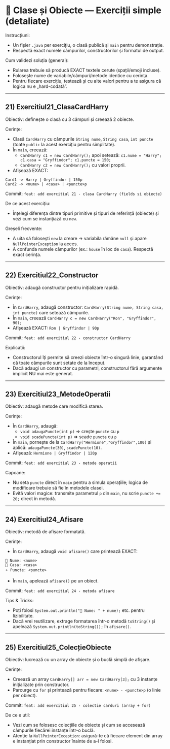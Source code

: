 # 🧪 Clase și Obiecte — Exerciții simple (detaliate)

Instrucțiuni:

- Un fișier `.java` per exercițiu, o clasă publică și `main` pentru demonstrație.
- Respectă exact numele câmpurilor, constructorilor și formatul de output.

Cum validezi soluția (general):

- Rularea trebuie să producă EXACT textele cerute (spații/emoji incluse).
- Folosește nume de variabile/câmpuri/metode identice cu cerința.
- Pentru fiecare exercițiu, testează și cu alte valori pentru a te asigura că logica nu e „hard-codată”.

---

## 21) Exercitiul21_ClasaCardHarry

Obiectiv: definește o clasă cu 3 câmpuri și creează 2 obiecte.

Cerințe:

- Clasă `CardHarry` cu câmpurile `String nume`, `String casa`, `int puncte` (toate `public` la acest exercițiu pentru simplitate).
- În `main`, creează:
  - `CardHarry c1 = new CardHarry();` apoi setează: `c1.nume = "Harry"; c1.casa = "Gryffindor"; c1.puncte = 150;`
  - `CardHarry c2 = new CardHarry();` cu valori proprii.
- Afișează EXACT:

```
Card1 -> Harry | Gryffindor | 150p
Card2 -> <nume> | <casa> | <puncte>p
```

Commit: `feat: add exercitiul 21 - clasa CardHarry (fields si obiecte)`

De ce acest exercițiu:

- Înțelegi diferența dintre tipuri primitive și tipuri de referință (obiecte) și vezi cum se instanțiază cu `new`.

Greșeli frecvente:

- A uita să folosești `new` la creare -> variabila rămâne `null` și apare `NullPointerException` la acces.
- A confunda numele câmpurilor (ex.: `house` în loc de `casa`). Respectă exact cerința.

---

## 22) Exercitiul22_Constructor

Obiectiv: adaugă constructor pentru inițializare rapidă.

Cerințe:

- În `CardHarry`, adaugă constructor: `CardHarry(String nume, String casa, int puncte)` care setează câmpurile.
- În `main`, creează `CardHarry c = new CardHarry("Ron", "Gryffindor", 90);`
- Afișează EXACT: `Ron | Gryffindor | 90p`

Commit: `feat: add exercitiul 22 - constructor CardHarry`

Explicații:

- Constructorul îți permite să creezi obiecte într-o singură linie, garantând că toate câmpurile sunt setate de la început.
- Dacă adaugi un constructor cu parametri, constructorul fără argumente implicit NU mai este generat.

---

## 23) Exercitiul23_MetodeOperatii

Obiectiv: adaugă metode care modifică starea.

Cerințe:

- În `CardHarry`, adaugă:
  - `void adaugaPuncte(int p)` => crește `puncte` cu `p`
  - `void scadePuncte(int p)` => scade `puncte` cu `p`
- În `main`, pornește de la `CardHarry("Hermione","Gryffindor",100)` și aplică: `adaugaPuncte(30)`, `scadePuncte(10)`.
- Afișează: `Hermione | Gryffindor | 120p`

Commit: `feat: add exercitiul 23 - metode operatii`

Capcane:

- Nu seta `puncte` direct în `main` pentru a simula operațiile; logica de modificare trebuie să fie în metodele clasei.
- Evită valori magice: transmite parametrul `p` din `main`, nu scrie `puncte += 20;` direct în metodă.

---

## 24) Exercitiul24_Afisare

Obiectiv: metodă de afișare formatată.

Cerințe:

- În `CardHarry`, adaugă `void afisare()` care printează EXACT:

```
👤 Nume: <nume>
🏰 Casa: <casa>
⭐ Puncte: <puncte>
```

- În `main`, apelează `afisare()` pe un obiect.

Commit: `feat: add exercitiul 24 - metoda afisare`

Tips & Tricks:

- Poți folosi `System.out.println("👤 Nume: " + nume);` etc. pentru lizibilitate.
- Dacă vrei reutilizare, extrage formatarea într-o metodă `toString()` și apelează `System.out.println(toString());` în `afisare()`.

---

## 25) Exercitiul25_ColecțieObiecte

Obiectiv: lucrează cu un array de obiecte și o buclă simplă de afișare.

Cerințe:

- Creează un array `CardHarry[] arr = new CardHarry[3];` cu 3 instanțe inițializate prin constructor.
- Parcurge cu `for` și printează pentru fiecare: `<nume> - <puncte>p` (o linie per obiect).

Commit: `feat: add exercitiul 25 - colectie carduri (array + for)`

De ce e util:

- Vezi cum se folosesc colecțiile de obiecte și cum se accesează câmpurile fiecărei instanțe într-o buclă.
- Atenție la `NullPointerException`: asigură-te că fiecare element din array e instanțiat prin constructor înainte de a-l folosi.
